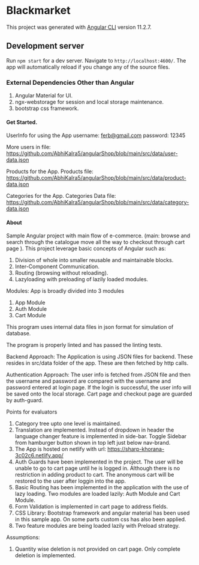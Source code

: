 # Blackmarket

This project was generated with [Angular CLI](https://github.com/angular/angular-cli) version 11.2.7.

## Development server

Run `npm start` for a dev server. Navigate to `http://localhost:4600/`. The app will automatically reload if you change any of the source files.

### External Dependencies Other than Angular

1. Angular Material for UI.
2. ngx-webstorage for session and local storage maintenance.
3. bootstrap css framework.

#### Get Started.

UserInfo for using the App
username: ferb@gmail.com
password: 12345

More users in file: https://github.com/AbhiKalra5/angularShop/blob/main/src/data/user-data.json

Products for the App.
Products file: https://github.com/AbhiKalra5/angularShop/blob/main/src/data/product-data.json

Categories for the App.
Categories Data file: https://github.com/AbhiKalra5/angularShop/blob/main/src/data/category-data.json

#### About

Sample Angular project with main flow of e-commerce. (main: browse and search through the catalogue move all the way to checkout through cart page ).
This project leverage basic concepts of Angular such as:

1. Division of whole into smaller reusable and maintainable blocks.
2. Inter-Component Communication.
3. Routing (browsing without reloading).
4. Lazyloading with preloading of lazily loaded modules.

Modules: App is broadly divided into 3 modules
1.	App Module
2.	Auth Module
3.	Cart Module


This program uses internal data files in json format for simulation of database.

The program is properly linted and has passed the linting tests.

Backend Approach:
The Application is using JSON files for backend. These resides in src/data folder of the app. These are then fetched by http calls.

Authentication Approach:
The user info is fetched from JSON file and then the username and password are compared with the username and password entered at login page. If the login is successful, the user info will be saved onto the local storage. Cart page and checkout page are guarded by auth-guard. 



Points for  evaluators

1. Category tree upto one level is maintained.
2. Translation are implemented. Instead of dropdown in header the language changer feature is implemented in side-bar. Toggle Sidebar from hamburger button shown in top left just below nav-brand.
3. The App is hosted on netlify with url: https://sharp-khorana-3c02c6.netlify.app/
4. Auth Guards have been implemented in the project. The user will be unable to go to cart page until he is logged in. Although there is no restriction in adding product to cart. The anonymous cart will be restored to the user after loggin into the app.
5. Basic Routing has been implemented in the application with the use of lazy loading. Two modules are loaded lazily: Auth Module and Cart Module.
6. Form Validation is implemented in cart page to address fields.
7. CSS Library: Bootstrap framework and angular material has been used in this sample app. On some parts custom css has also been applied.
8. Two feature modules are being loaded lazily with Preload strategy.


Assumptions:

1. Quantity wise deletion is not provided on cart page. Only complete deletion is implemented.
